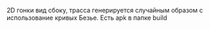 2D гонки вид сбоку, трасса генерируется случайным образом с использование кривых Безье. Есть apk в папке build
